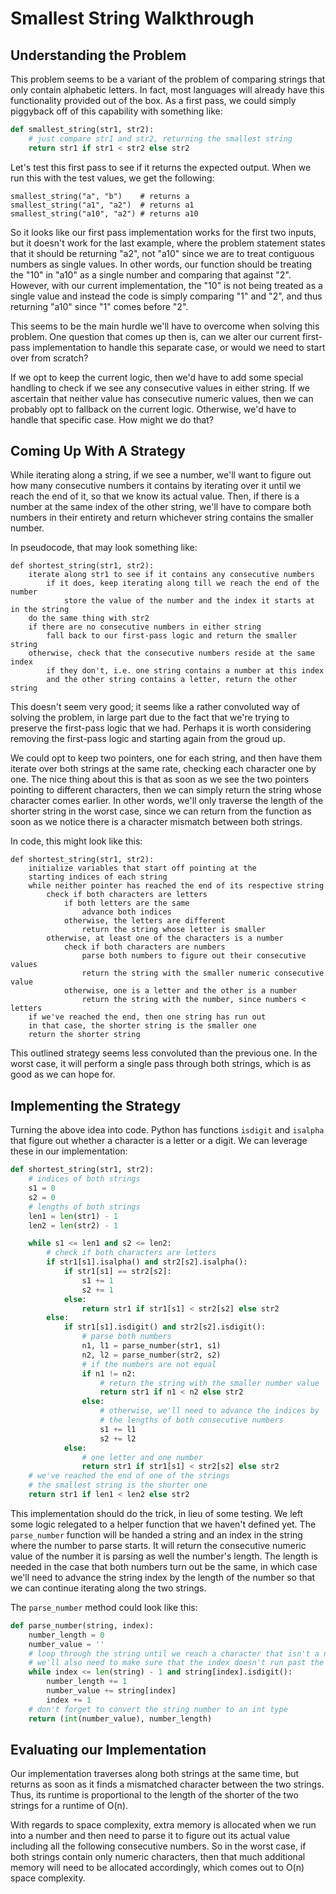 # Smallest String Walkthrough

## Understanding the Problem

This problem seems to be a variant of the problem of comparing strings that only contain alphabetic letters. In fact, most languages will already have this functionality provided out of the box. As a first pass, we could simply piggyback off of this capability with something like:

```python
def smallest_string(str1, str2):
    # just compare str1 and str2, returning the smallest string
    return str1 if str1 < str2 else str2
```

Let's test this first pass to see if it returns the expected output. When we run this with the test values, we get the following:

```
smallest_string("a", "b")    # returns a
smallest_string("a1", "a2")  # returns a1
smallest_string("a10", "a2") # returns a10
```

So it looks like our first pass implementation works for the first two inputs, but it doesn't work for the last example, where the problem statement states that it should be returning "a2", not "a10" since we are to treat contiguous numbers as single values. In other words, our function should be treating the "10" in "a10" as a single number and comparing that against "2". However, with our current implementation, the "10" is not being treated as a single value and instead the code is simply comparing "1" and "2", and thus returning "a10" since "1" comes before "2".

This seems to be the main hurdle we'll have to overcome when solving this problem. One question that comes up then is, can we alter our current first-pass implementation to handle this separate case, or would we need to start over from scratch?

If we opt to keep the current logic, then we'd have to add some special handling to check if we see any consecutive values in either string. If we ascertain that neither value has consecutive numeric values, then we can probably opt to fallback on the current logic. Otherwise, we'd have to handle that specific case. How might we do that?

## Coming Up With A Strategy

While iterating along a string, if we see a number, we'll want to figure out how many consecutive numbers it contains by iterating over it until we reach the end of it, so that we know its actual value. Then, if there is a number at the same index of the other string, we'll have to compare both numbers in their entirety and return whichever string contains the smaller number.

In pseudocode, that may look something like:

```
def shortest_string(str1, str2):
    iterate along str1 to see if it contains any consecutive numbers
        if it does, keep iterating along till we reach the end of the number
            store the value of the number and the index it starts at in the string
    do the same thing with str2
    if there are no consecutive numbers in either string
        fall back to our first-pass logic and return the smaller string
    otherwise, check that the consecutive numbers reside at the same index
        if they don't, i.e. one string contains a number at this index
        and the other string contains a letter, return the other string
```

This doesn't seem very good; it seems like a rather convoluted way of solving the problem, in large part due to the fact that we're trying to preserve the first-pass logic that we had. Perhaps it is worth considering removing the first-pass logic and starting again from the groud up.

We could opt to keep two pointers, one for each string, and then have them iterate over both strings at the same rate, checking each character one by one. The nice thing about this is that as soon as we see the two pointers pointing to different characters, then we can simply return the string whose character comes earlier. In other words, we'll only traverse the length of the shorter string in the worst case, since we can return from the function as soon as we notice there is a character mismatch between both strings.

In code, this might look like this:

```
def shortest_string(str1, str2):
    initialize variables that start off pointing at the
    starting indices of each string
    while neither pointer has reached the end of its respective string
        check if both characters are letters
            if both letters are the same
                advance both indices
            otherwise, the letters are different
                return the string whose letter is smaller
        otherwise, at least one of the characters is a number
            check if both characters are numbers
                parse both numbers to figure out their consecutive values
                return the string with the smaller numeric consecutive value
            otherwise, one is a letter and the other is a number
                return the string with the number, since numbers < letters
    if we've reached the end, then one string has run out
    in that case, the shorter string is the smaller one
    return the shorter string
```

This outlined strategy seems less convoluted than the previous one. In the worst case, it will perform a single pass through both strings, which is as good as we can hope for.

## Implementing the Strategy

Turning the above idea into code. Python has functions `isdigit` and `isalpha` that figure out whether a character is a letter or a digit. We can leverage these in our implementation:

```python
def shortest_string(str1, str2):
    # indices of both strings
    s1 = 0
    s2 = 0
    # lengths of both strings
    len1 = len(str1) - 1
    len2 = len(str2) - 1

    while s1 <= len1 and s2 <= len2:
        # check if both characters are letters
        if str1[s1].isalpha() and str2[s2].isalpha():
            if str1[s1] == str2[s2]:
                s1 += 1
                s2 += 1
            else:
                return str1 if str1[s1] < str2[s2] else str2
        else:
            if str1[s1].isdigit() and str2[s2].isdigit():
                # parse both numbers
                n1, l1 = parse_number(str1, s1)
                n2, l2 = parse_number(str2, s2)
                # if the numbers are not equal
                if n1 != n2:
                    # return the string with the smaller number value
                    return str1 if n1 < n2 else str2
                else:
                    # otherwise, we'll need to advance the indices by
                    # the lengths of both consecutive numbers
                    s1 += l1
                    s2 += l2
            else:
                # one letter and one number
                return str1 if str1[s1] < str2[s2] else str2
    # we've reached the end of one of the strings
    # the smallest string is the shorter one
    return str1 if len1 < len2 else str2

```

This implementation should do the trick, in lieu of some testing. We left some logic relegated to a helper function that we haven't defined yet. The `parse_number` function will be handed a string and an index in the string where the number to parse starts. It will return the consecutive numeric value of the number it is parsing as well the number's length. The length is needed in the case that both numbers turn out be the same, in which case we'll need to advance the string index by the length of the number so that we can continue iterating along the two strings.

The `parse_number` method could look like this:

```python
def parse_number(string, index):
    number_length = 0
    number_value = ''
    # loop through the string until we reach a character that isn't a number
    # we'll also need to make sure that the index doesn't run past the string
    while index <= len(string) - 1 and string[index].isdigit():
        number_length += 1
        number_value += string[index]
        index += 1
    # don't forget to convert the string number to an int type
    return (int(number_value), number_length)
```

## Evaluating our Implementation

Our implementation traverses along both strings at the same time, but returns as soon as it finds a mismatched character between the two strings. Thus, its runtime is proportional to the length of the shorter of the two strings for a runtime of O(n).

With regards to space complexity, extra memory is allocated when we run into a number and then need to parse it to figure out its actual value including all the following consecutive numbers. So in the worst case, if both strings contain only numeric characters, then that much additional memory will need to be allocated accordingly, which comes out to O(n) space complexity.
